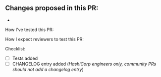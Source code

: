 Changes proposed in this PR:
-
-

How I've tested this PR:

How I expect reviewers to test this PR:


Checklist:
- [ ] Tests added
- [ ] CHANGELOG entry added (*HashiCorp engineers only, community PRs should not add a changelog entry*)
